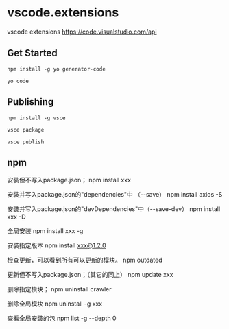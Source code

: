 # vscode.extensions
vscode extensions
https://code.visualstudio.com/api

## Get Started
```
npm install -g yo generator-code

yo code
```

## Publishing
```
npm install -g vsce

vsce package

vsce publish
```

## npm

安装但不写入package.json；
npm install xxx

安装并写入package.json的"dependencies"中 （--save）
npm install axios -S 

安装并写入package.json的"devDependencies"中（--save-dev）
npm install xxx -D

全局安装
npm install xxx -g

安装指定版本
npm install xxx@1.2.0

检查更新，可以看到所有可以更新的模块。
npm outdated

更新但不写入package.json；（其它的同上）
npm update xxx

删除指定模块；
npm uninstall crawler 

删除全局模块
npm uninstall -g xxx

查看全局安装的包
npm list -g --depth 0
